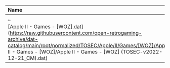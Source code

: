 |Name|Size|
|:---|---:|
|[..](../index.html)|DIR|
|[Apple II - Games - [WOZ].dat](https://raw.githubusercontent.com/open-retrogaming-archive/dat-catalog/main/root/normalized/TOSEC/Apple/II/Games/[WOZ]/Apple II - Games - [WOZ]/Apple II - Games - [WOZ] (TOSEC-v2022-12-21_CM).dat)|647406|
